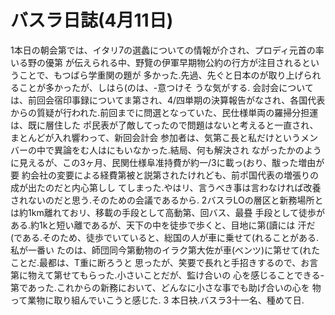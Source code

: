 # バスラ日誌(4月11日)

1本日の朝会第では、イタリ7の選蠡についての情報が介され、プロディ元首の率いる野の優第
が伝えられる中、野覽の伊軍早期物公約の行方が注目されるということで、もつばら学重関の題が
多かった.先過、先ぐと日本のが取り上げられることが多かったが、しはら(のは、-意つけそ
うな気がする.
会討会については、前回会宿印事録についてま第され、4/四単期の決算報告がなされ、各国代表
からの質疑が行われた.前回までに問選となっていた、民仕様単両の羅掃分担運は、既に層住した
ポ民表が了敵してったので問題はないと考えると一直され、まとんどが入れ響わって、新回会計会
参加者は、気第こ長と私だけというメンバーの中で異論をむ人はにもいなかった.結局、何も解決され
ながったかのように見えるが、この3ヶ月、民関仕様阜准持費が約一/3に載っ(おり、黻った増由が要
約会社の変要による経費第被と説第されたけれども、前ポ国代表の増張りの成が出たのだと内心第しし
てしまった.やはリ、言うべき事は言わなければ改養されないのだと思う.そのための会議であるから.
2バスラLOの層区と新務場所とは約1km離れておリ、移載の手段として高動第、回バス、最疂
手段として徒歩がある.約1kと短い離であるが、天下の中を徒歩で歩くと、目地に第(讀には
汗だ(である.そのため、徒歩でいていると、総国の人が車に乗せて(れることがある.私が一番い
たのは、師団同今第動物のイラク第大佐が車(べンツ)に第せて(れたことだ.最都は、T重に断ろうと
思ったが、笑要で長れと手招きするので、お言第に物えて第せてもらった.小さいことだが、監け合いの
心を感じることできる-第であった.これからの新務において、どんなに小さな事でも助げ合いの心を
物って業物に取り組んでいこうと感じた.
3
本日袂.バスラ3十一名、種めて日.
